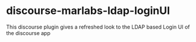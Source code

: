 # discourse-marlabs-ldap-loginUI
This discourse plugin gives a refreshed look to the LDAP based Login UI of the discourse app 
